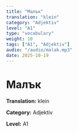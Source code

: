 ```yaml
---
title: "Малък"
translation: "klein"
category: "Adjektiv"
level: "A1"
type: "vocabulary"
weight: 10
tags: ["A1", "Adjektiv"]
audio: "/audio/malak.mp3"
date: 2025-10-19
---
```


# Малък

**Translation:** klein

**Category:** Adjektiv

**Level:** A1


